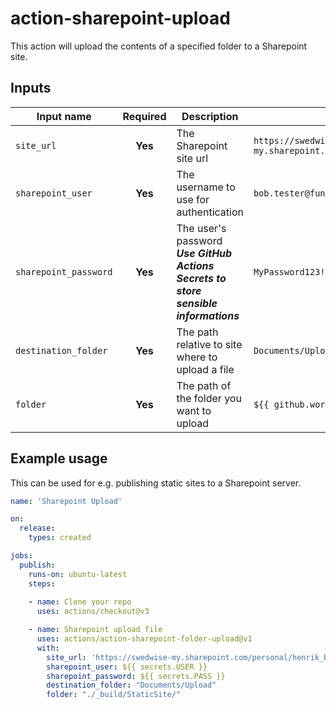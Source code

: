 # action-sharepoint-upload

This action will upload the contents of a specified folder to a Sharepoint site.


## Inputs

| Input name            | Required  | Description                                                                               | Example                                                                |
|-----------------------| :-------: |-------------------------------------------------------------------------------------------|------------------------------------------------------------------------|
| `site_url`            | **Yes**   | The Sharepoint site url                                                                   | `https://swedwise-my.sharepoint.com/personal/henrik_blidh_swedwise_se` |
| `sharepoint_user`     | **Yes**   | The username to use for authentication                                                    | `bob.tester@funnypage.com`                                             |
| `sharepoint_password` | **Yes**   | The user's password </br> ***Use GitHub Actions Secrets to store sensible informations*** | `MyPassword123!`                                                       |
| `destination_folder`  | **Yes**   | The path relative to site where to upload a file                                          | `Documents/Upload`                   |
| `folder`              | **Yes**   | The path of the folder you want to upload                                                 | `${{ github.workspace }}/`                                     |



## Example usage 

This can be used for e.g. publishing static sites to a Sharepoint server.

```yml
name: 'Sharepoint Upload'

on:
  release:
    types: created

jobs:
  publish:
    runs-on: ubuntu-latest
    steps:
    
    - name: Clone your repo
      uses: actions/checkout@v3

    - name: Sharepoint upload file
      uses: actions/action-sharepoint-folder-upload@v1
      with:
        site_url: 'https://swedwise-my.sharepoint.com/personal/henrik_blidh_swedwise_se'
        sharepoint_user: ${{ secrets.USER }}
        sharepoint_password: ${{ secrets.PASS }}
        destination_folder: "Documents/Upload"
        folder: "./_build/StaticSite/"
```